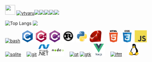 <!-- ProfileLink, PageView, Twitter, GitHub, Mastodon, HatenaBlog, ScrapBox -->
<a href="https://ytyaru.github.io/"><img src="https://ytyaru.github.io/asset/image/avator.png" width="32" height="32"></a>
<a href="https://github.com/ytyaru/ytyaru/" target="_blank"><img src="https://komarev.com/ghpvc/?username=ytyaru" alt="ytyaru" /></a><a href="http://twitter.com/ytyaru1" title="Twitter follower" target="_blank"><img height="20" src="https://img.shields.io/twitter/follow/ytyaru1?label=follower&logo=twitter&style=flat" /></a><a href="https://github.com/ytyaru" title="GitHub follower" target="_blank"><img height="20" src="https://img.shields.io/github/followers/ytyaru?label=follower&logo=github&style=flat" /></a><a href="https://mstdn.jp/web/accounts/233143" title="Mastodon follower" target="_blank"><img src="https://img.shields.io/mastodon/follow/233143?domain=https%3A%2F%2Fmstdn.jp&label=follower" /></a><a href="http://ytyaru.hatenablog.com/ytyaru" title="Hatena blog" target="_blank"><img src="http://www.google.com/s2/favicons?domain=www.hatena.ne.jp" /></a><a href="https://scrapbox.io/yaru/" title="scrapbox" target="_blank"><img src="http://www.google.com/s2/favicons?domain=scrapbox.io" /></a>

<!-- Languages, Stat Card: https://github.com/anuraghazra/github-readme-stats -->
<!--
[![Top Langs](https://github-readme-stats.vercel.app/api/top-langs/?username=ytyaru&layout=compact&langs_count=8)](https://github.com/ytyaru?tab=repositories)[![ytyaru's GitHub stats](https://github-readme-stats.vercel.app/api?username=ytyaru&show_icons=true)](https://github.com/ytyaru?tab=repositories)
-->
<!--
<div align="left">
<a href="https://github.com/ytyaru?tab=repositories"><img align="center" src="https://github-readme-stats.vercel.app/api/top-langs/?username=ytyaru&layout=compact&langs_count=8" alt="Top Langs" /></a><a href="https://github.com/ytyaru?tab=repositories"><img align="center" src="https://github-readme-stats.vercel.app/api?username=ytyaru&show_icons=true" /></a>
</div>
-->
<p align="left">
<img align="center" src="https://github-readme-stats.vercel.app/api/top-langs/?username=ytyaru&layout=compact&langs_count=8" alt="Top Langs" />
<img align="center" src="https://github-readme-stats.vercel.app/api?username=ytyaru&show_icons=true" />
</p>

<!-- Skills -->
<p align="left">
  <a href="https://www.gnu.org/software/bash/" target="_blank" rel="noreferrer">
    <img
      src="https://www.vectorlogo.zone/logos/gnu_bash/gnu_bash-icon.svg"
      alt="bash"
      width="40"
      height="40"
  /></a>
  <a href="https://www.cprogramming.com/" target="_blank" rel="noreferrer">
    <img
      src="https://raw.githubusercontent.com/devicons/devicon/master/icons/c/c-original.svg"
      alt="c"
      width="40"
      height="40"
  /></a>
  <a href="https://www.w3schools.com/cpp/" target="_blank" rel="noreferrer">
    <img
      src="https://raw.githubusercontent.com/devicons/devicon/master/icons/cplusplus/cplusplus-original.svg"
      alt="cplusplus"
      width="40"
      height="40"
  /></a>
  <a href="https://www.w3schools.com/cs/" target="_blank" rel="noreferrer">
    <img
      src="https://raw.githubusercontent.com/devicons/devicon/master/icons/csharp/csharp-original.svg"
      alt="csharp"
      width="40"
      height="40"
  /></a>
  <a href="https://www.rust-lang.org" target="_blank" rel="noreferrer">
    <img
      src="https://raw.githubusercontent.com/devicons/devicon/master/icons/rust/rust-plain.svg"
      alt="rust"
      width="40"
      height="40"
  /></a>
  <a href="https://www.python.org" target="_blank" rel="noreferrer">
    <img
      src="https://raw.githubusercontent.com/devicons/devicon/master/icons/python/python-original.svg"
      alt="python"
      width="40"
      height="40"
  /></a>
  <a href="https://www.ruby-lang.org/en/" target="_blank" rel="noreferrer">
    <img
      src="https://raw.githubusercontent.com/devicons/devicon/master/icons/ruby/ruby-original.svg"
      alt="ruby"
      width="40"
      height="40"
  /></a>　
  <a href="https://www.w3.org/html/" target="_blank" rel="noreferrer">
    <img
      src="https://raw.githubusercontent.com/devicons/devicon/master/icons/html5/html5-original-wordmark.svg"
      alt="html5"
      width="40"
      height="40"
  /></a>
  <a href="https://www.w3schools.com/css/" target="_blank" rel="noreferrer">
    <img
      src="https://raw.githubusercontent.com/devicons/devicon/master/icons/css3/css3-original-wordmark.svg"
      alt="css3"
      width="40"
      height="40"
  /></a>
  <a
    href="https://developer.mozilla.org/en-US/docs/Web/JavaScript"
    target="_blank"
    rel="noreferrer"
  >
    <img
      src="https://raw.githubusercontent.com/devicons/devicon/master/icons/javascript/javascript-original.svg"
      alt="javascript"
      width="40"
      height="40"
  /></a>　
  <a href="https://www.sqlite.org/" target="_blank" rel="noreferrer">
    <img
      src="https://www.vectorlogo.zone/logos/sqlite/sqlite-icon.svg"
      alt="sqlite"
      width="40"
      height="40"
  /></a>　
  <a href="https://git-scm.com/" target="_blank" rel="noreferrer">
    <img
      src="https://www.vectorlogo.zone/logos/git-scm/git-scm-icon.svg"
      alt="git"
      width="40"
      height="40"
  /></a>
  <a href="https://dotnet.microsoft.com/" target="_blank" rel="noreferrer">
    <img
      src="https://raw.githubusercontent.com/devicons/devicon/master/icons/dot-net/dot-net-original-wordmark.svg"
      alt="dotnet"
      width="40"
      height="40"
  /></a>
  <a href="https://nodejs.org" target="_blank" rel="noreferrer">
    <img
      src="https://raw.githubusercontent.com/devicons/devicon/master/icons/nodejs/nodejs-original-wordmark.svg"
      alt="nodejs"
      width="40"
      height="40"
  /></a>　
  <a href="https://www.qt.io/" target="_blank" rel="noreferrer">
    <img
      src="https://upload.wikimedia.org/wikipedia/commons/0/0b/Qt_logo_2016.svg"
      alt="qt"
      width="40"
      height="40"
  /></a>
  <a href="https://www.gtk.org/" target="_blank" rel="noreferrer">
    <img
      src="https://upload.wikimedia.org/wikipedia/commons/7/71/GTK_logo.svg"
      alt="gtk"
      width="40"
      height="40"
  /></a>
  <a href="https://vuejs.org/" target="_blank" rel="noreferrer">
    <img
      src="https://raw.githubusercontent.com/devicons/devicon/master/icons/vuejs/vuejs-original-wordmark.svg"
      alt="vuejs"
      width="40"
      height="40"
  /></a>　
  <a href="https://ifttt.com/" target="_blank" rel="noreferrer">
    <img
      src="https://www.vectorlogo.zone/logos/ifttt/ifttt-ar21.svg"
      alt="ifttt"
      width="40"
      height="40"
  /></a>　
  <a href="https://www.linux.org/" target="_blank" rel="noreferrer">
    <img
      src="https://raw.githubusercontent.com/devicons/devicon/master/icons/linux/linux-original.svg"
      alt="linux"
      width="40"
      height="40"
  /></a>
</p>

<!--
### Hi there 👋

**ytyaru/ytyaru** is a ✨ _special_ ✨ repository because its `README.md` (this file) appears on your GitHub profile.

Here are some ideas to get you started:

- 🔭 I’m currently working on ...
- 🌱 I’m currently learning ...
- 👯 I’m looking to collaborate on ...
- 🤔 I’m looking for help with ...
- 💬 Ask me about ...
- 📫 How to reach me: ...
- 😄 Pronouns: ...
- ⚡ Fun fact: ...
-->
